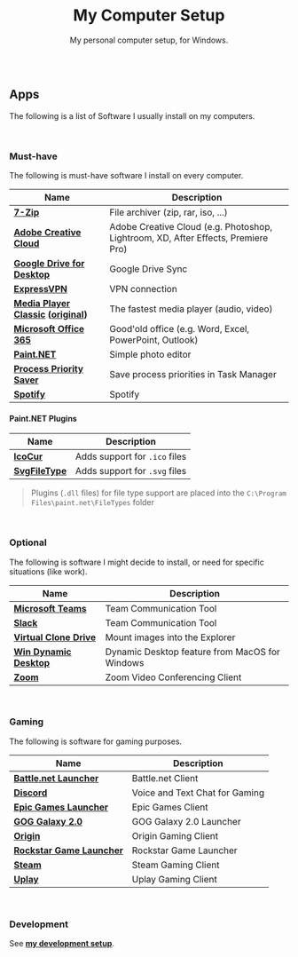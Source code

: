 <div align="center">

# My Computer Setup

My personal computer setup, for Windows.

</div>

<br><br>

## Apps

The following is a list of Software I usually install on my computers.

<br>

### Must-have

The following is must-have software I install on every computer.

| Name                                                                                                     | Description                                                                       |
| -------------------------------------------------------------------------------------------------------- | --------------------------------------------------------------------------------- |
| **[7-Zip](https://7-zip.org)**                                                                          | File archiver (zip, rar, iso, ...)                                                |
| **[Adobe Creative Cloud](https://www.adobe.com/de/creativecloud.html)**                                  | Adobe Creative Cloud (e.g. Photoshop, Lightroom, XD, After Effects, Premiere Pro) |
| **[Google Drive for Desktop](https://www.google.com/intl/de/drive/download/d)**                          | Google Drive Sync                                                                 |
| **[ExpressVPN](https://www.expressvpn.com/de/vpn-software/vpn-windows)**                                 | VPN connection                                                                    |
| **[Media Player Classic](https://github.com/clsid2/mpc-hc) ([original](https://mpc-hc.org))**           | The fastest media player (audio, video)                                           |
| **[Microsoft Office 365](https://www.microsoft.com/de-de/microsoft-365/explore-microsoft-365-for-home)** | Good'old office (e.g. Word, Excel, PowerPoint, Outlook)                           |
| **[Paint.NET](https://www.getpaint.net/download.html)**                                                  | Simple photo editor                                                               |
| **[Process Priority Saver](https://www.prnwatch.com/prio/)**                                             | Save process priorities in Task Manager                                           |
| **[Spotify](https://www.spotify.com/de/download)**                                                       | Spotify                                                                           |

#### Paint.NET Plugins

| Name                                                                                                                                         | Description                   |
| -------------------------------------------------------------------------------------------------------------------------------------------- | ----------------------------- |
| **[IcoCur](https://forums.getpaint.net/topic/927-icon-cursor-and-animated-cursor-format-v37-may-2010/page/13/?tab=comments#comment-514467)** | Adds support for `.ico` files |
| **[SvgFileType](https://github.com/otuncelli/Scalable-Vector-Graphics-Plugin-for-Paint.NET)**                                                | Adds support for `.svg` files |

> Plugins (`.dll` files) for file type support are placed into the `C:\Program Files\paint.net\FileTypes` folder

<br>

### Optional

The following is software I might decide to install, or need for specific situations (like work).

| Name                                                                                         | Description                                    |
| -------------------------------------------------------------------------------------------- | ---------------------------------------------- |
| **[Microsoft Teams](https://www.microsoft.com/de-de/microsoft-teams/download-app)**          | Team Communication Tool                        |
| **[Slack](https://slack.com/intl/de-de/downloads/windows)**                                  | Team Communication Tool                        |
| **[Virtual Clone Drive](https://www.elby.ch/de/products/vcd.html)**                          | Mount images into the Explorer                 |
| **[Win Dynamic Desktop](https://github.com/t1m0thyj/WinDynamicDesktop)**                     | Dynamic Desktop feature from MacOS for Windows |
| **[Zoom](https://zoom.us/download)**                                                         | Zoom Video Conferencing Client                 |

<br>

### Gaming

The following is software for gaming purposes.

| Name                                                                                          | Description                    |
| --------------------------------------------------------------------------------------------- | ------------------------------ |
| **[Battle.net Launcher](https://www.blizzard.com/de-de/apps/battle.net/desktop)**             | Battle.net Client              |
| **[Discord](https://discordapp.com/download)**                                                | Voice and Text Chat for Gaming |
| **[Epic Games Launcher](https://www.epicgames.com/store/download)**                           | Epic Games Client              |
| **[GOG Galaxy 2.0](https://www.gog.com/galaxy)**                                              | GOG Galaxy 2.0 Launcher        |
| **[Origin](https://www.origin.com)**                                                         | Origin Gaming Client           |
| **[Rockstar Game Launcher](https://de.socialclub.rockstargames.com/rockstar-games-launcher)** | Rockstar Game Launcher         |
| **[Steam](https://store.steampowered.com/about)**                                            | Steam Gaming Client            |
| **[Uplay](https://uplay.ubisoft.com)**                                                       | Uplay Gaming Client            |

<br>

### Development

See **[my development setup](https://github.com/dominique-mueller/my-development-setup)**.
